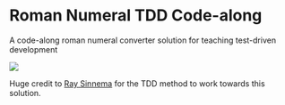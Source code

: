 # Roman Numeral TDD Code-along
A code-along roman numeral converter solution for teaching test-driven development

![](https://user-images.githubusercontent.com/9408641/27486919-ff03ee94-5829-11e7-9692-75aa238c8c35.png)

Huge credit to [Ray Sinnema](https://remonsinnema.com/2011/12/05/practicing-tdd-using-the-roman-numerals-kata/) for the TDD method to work towards this solution.
